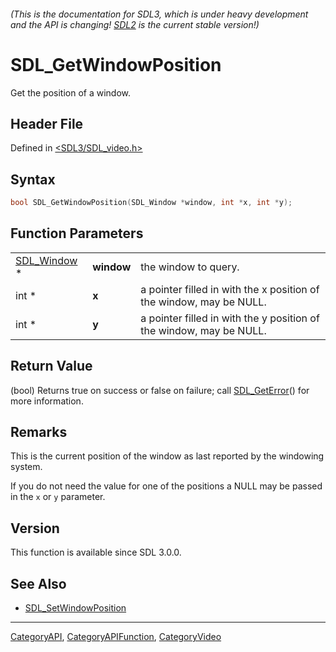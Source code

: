 ###### (This is the documentation for SDL3, which is under heavy development and the API is changing! [SDL2](https://wiki.libsdl.org/SDL2/) is the current stable version!)
# SDL_GetWindowPosition

Get the position of a window.

## Header File

Defined in [<SDL3/SDL_video.h>](https://github.com/libsdl-org/SDL/blob/main/include/SDL3/SDL_video.h)

## Syntax

```c
bool SDL_GetWindowPosition(SDL_Window *window, int *x, int *y);
```

## Function Parameters

|                            |            |                                                                     |
| -------------------------- | ---------- | ------------------------------------------------------------------- |
| [SDL_Window](SDL_Window) * | **window** | the window to query.                                                |
| int *                      | **x**      | a pointer filled in with the x position of the window, may be NULL. |
| int *                      | **y**      | a pointer filled in with the y position of the window, may be NULL. |

## Return Value

(bool) Returns true on success or false on failure; call
[SDL_GetError](SDL_GetError)() for more information.

## Remarks

This is the current position of the window as last reported by the
windowing system.

If you do not need the value for one of the positions a NULL may be passed
in the `x` or `y` parameter.

## Version

This function is available since SDL 3.0.0.

## See Also

- [SDL_SetWindowPosition](SDL_SetWindowPosition)

----
[CategoryAPI](CategoryAPI), [CategoryAPIFunction](CategoryAPIFunction), [CategoryVideo](CategoryVideo)

